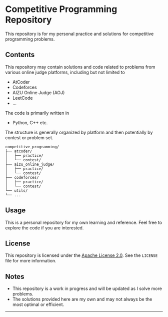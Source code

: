# Competitive Programming Repository

This repository is for my personal practice and solutions for competitive programming problems.

## Contents

This repository may contain solutions and code related to problems from various online judge platforms, including but not limited to

* AtCoder
* Codeforces
* AIZU Online Judge (AOJ)
* LeetCode
* ...

The code is primarily written in

* Python, C++ etc.

The structure is generally organized by platform and then potentially by contest or problem set.

```
competitive_programming/
├── atcoder/
│   ├── practice/
│   └── contest/
├── aizu_online_judge/
│   ├── practice/
│   └── contest/
├── codeforces/
│   ├── practice/
│   └── contest/
└── utils/
└── ...
```

## Usage

This is a personal repository for my own learning and reference. Feel free to explore the code if you are interested.

## License

This repository is licensed under the [Apache License 2.0](https://github.com/yf591/competitive_programming/blob/main/LICENSE). See the `LICENSE` file for more information.

## Notes

* This repository is a work in progress and will be updated as I solve more problems.
* The solutions provided here are my own and may not always be the most optimal or efficient.

---
